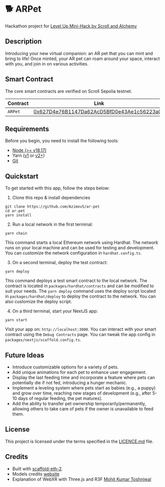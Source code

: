 # 🐕 ARPet

Hackathon project for [Level Up Mini-Hack by Scroll and Alchemy](https://www.levelup.xyz/hackathon/alchemy-mini-hack)


## Description

Introducing your new virtual companion: an AR pet that you can mint and bring to life! Once minted, your AR pet can roam around your space, interact with you, and join in on various activities.

## Smart Contract

The core smart contracts are verified on Scroll Sepolia testnet.

| Contract                                  | Link                                  |
| ---------------------------------------- | -------------------------------------------- |
| `ARPet` | [0x627D4e76B1147Da62AcD5BfD0e43Ae1c56223a01](https://sepolia.scrollscan.com/address/0x627D4e76B1147Da62AcD5BfD0e43Ae1c56223a01#code) |

## Requirements

Before you begin, you need to install the following tools:

- [Node (>= v18.17)](https://nodejs.org/en/download/)
- Yarn ([v1](https://classic.yarnpkg.com/en/docs/install/) or [v2+](https://yarnpkg.com/getting-started/install))
- [Git](https://git-scm.com/downloads)

## Quickstart

To get started with this app, follow the steps below:

1. Clone this repo & install dependencies

```
git clone https://github.com/AzimovS/ar-pet
cd ar-pet
yarn install
```

2. Run a local network in the first terminal:

```
yarn chain
```

This command starts a local Ethereum network using Hardhat. The network runs on your local machine and can be used for testing and development. You can customize the network configuration in `hardhat.config.ts`.

3. On a second terminal, deploy the test contract:

```
yarn deploy
```

This command deploys a test smart contract to the local network. The contract is located in `packages/hardhat/contracts` and can be modified to suit your needs. The `yarn deploy` command uses the deploy script located in `packages/hardhat/deploy` to deploy the contract to the network. You can also customize the deploy script.

4. On a third terminal, start your NextJS app:

```
yarn start
```

Visit your app on: `http://localhost:3000`. You can interact with your smart contract using the `Debug Contracts` page. You can tweak the app config in `packages/nextjs/scaffold.config.ts`.

## Future Ideas
- Introduce customizable options for a variety of pets.
- Add unique animations for each pet to enhance user engagement.
- Display the last feeding time and incorporate a feature where pets can potentially die if not fed, introducing a hunger mechanic.
- Implement a leveling system where pets start as babies (e.g., a puppy) and grow over time, reaching new stages of development (e.g., after 5-10 days of regular feeding, the pet matures).
- Add the ability to transfer pet ownership temporarily/permanently, allowing others to take care of pets if the owner is unavailable to feed them.

## License
This project is licensed under the terms specified in the [LICENCE.md](LICENCE.md) file.

## Credits
- Built with [scaffold-eth-2](https://github.com/scaffold-eth/scaffold-eth-2).
- Models credits [website](https://market.pmnd.rs/model/wolf)
- Explanation of WebXR with Three.js and R3F [Mohit Kumar Toshniwal](https://www.youtube.com/playlist?list=PLpM_sf_d5YTPXeVp4cmgN_cNBj9pNTEmZ)

